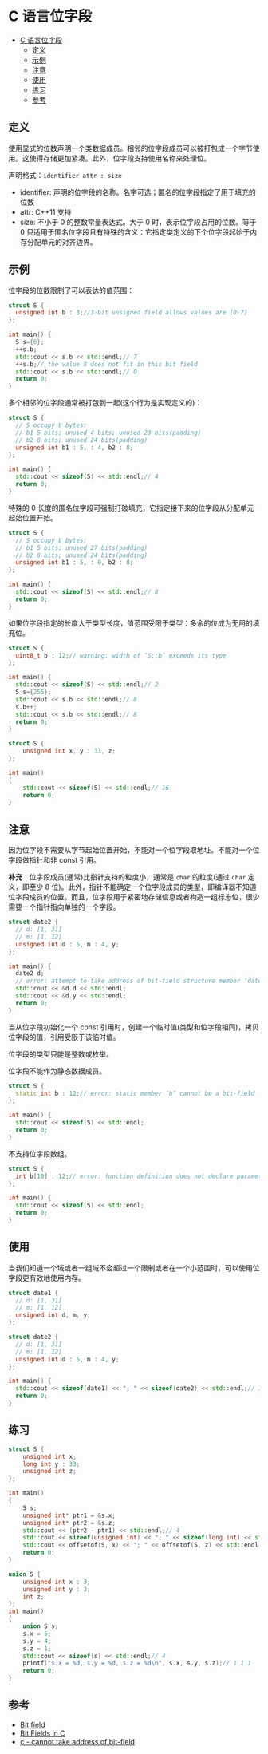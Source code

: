 # C 语言位字段

- [C 语言位字段](#c-语言位字段)
  - [定义](#定义)
  - [示例](#示例)
  - [注意](#注意)
  - [使用](#使用)
  - [练习](#练习)
  - [参考](#参考)

## 定义

使用显式的位数声明一个类数据成员。相邻的位字段成员可以被打包成一个字节使用。这使得存储更加紧凑。此外，位字段支持使用名称来处理位。

声明格式：`identifier attr : size`

- identifier: 声明的位字段的名称。名字可选；匿名的位字段指定了用于填充的位数
- attr: C++11 支持
- size: 不小于 0 的整数常量表达式。大于 0 时，表示位字段占用的位数。等于 0 只适用于匿名位字段且有特殊的含义：它指定类定义的下个位字段起始于内存分配单元的对齐边界。

## 示例

位字段的位数限制了可以表达的值范围：

```cpp
struct S {
  unsigned int b : 3;//3-bit unsigned field allows values are [0-7]
};

int main() {
  S s={6};
  ++s.b;
  std::cout << s.b << std::endl;// 7
  ++s.b;// the value 8 does not fit in this bit field
  std::cout << s.b << std::endl;// 0
  return 0;
}
```

多个相邻的位字段通常被打包到一起(这个行为是实现定义的)：

```cpp
struct S {
  // S occupy 8 bytes:
  // b1 5 bits; unused 4 bits; unused 23 bits(padding)
  // b2 8 bits; unused 24 bits(padding)
  unsigned int b1 : 5, : 4, b2 : 8;
};

int main() {
  std::cout << sizeof(S) << std::endl;// 4
  return 0;
}
```

特殊的 0 长度的匿名位字段可强制打破填充，它指定接下来的位字段从分配单元起始位置开始。

```cpp
struct S {
  // S occupy 8 bytes:
  // b1 5 bits; unused 27 bits(padding)
  // b2 8 bits; unused 24 bits(padding)
  unsigned int b1 : 5, : 0, b2 : 8;
};

int main() {
  std::cout << sizeof(S) << std::endl;// 8
  return 0;
}
```

如果位字段指定的长度大于类型长度，值范围受限于类型：多余的位成为无用的填充位。

```cpp
struct S {
  uint8_t b : 12;// warning: width of ‘S::b’ exceeds its type
};

int main() {
  std::cout << sizeof(S) << std::endl;// 2
  S s={255};
  std::cout << s.b << std::endl;// 8
  s.b++;
  std::cout << s.b << std::endl;// 8
  return 0;
}
```

```cpp
struct S {
    unsigned int x, y : 33, z;
};

int main()
{
    std::cout << sizeof(S) << std::endl;// 16
    return 0;
}
```

## 注意

因为位字段不需要从字节起始位置开始，不能对一个位字段取地址。不能对一个位字段做指针和非 const 引用。

**补充**：位字段成员(通常)比指针支持的粒度小，通常是 `char` 的粒度(通过 `char` 定义，即至少 8 位)。此外，指针不能确定一个位字段成员的类型，即编译器不知道位字段成员的位置。而且，位字段用于紧密地存储信息或者构造一组标志位，很少需要一个指针指向单独的一个字段。

```cpp
struct date2 {
  // d: [1, 31]
  // m: [1, 12]
  unsigned int d : 5, m : 4, y;
};

int main() {
  date2 d;
  // error: attempt to take address of bit-field structure member ‘date2::d’
  std::cout << &d.d << std::endl;
  std::cout << &d.y << std::endl;
  return 0;
}
```

当从位字段初始化一个 const 引用时，创建一个临时值(类型和位字段相同)，拷贝位字段的值，引用受限于该临时值。

位字段的类型只能是整数或枚举。

位字段不能作为静态数据成员。

```cpp
struct S {
  static int b : 12;// error: static member ‘b’ cannot be a bit-field
};

int main() {
  std::cout << sizeof(S) << std::endl;
  return 0;
}
```

不支持位字段数组。

```cpp
struct S {
  int b[10] : 12;// error: function definition does not declare parameters
};

int main() {
  std::cout << sizeof(S) << std::endl;
  return 0;
}
```

## 使用

当我们知道一个域或者一组域不会超过一个限制或者在一个小范围时，可以使用位字段更有效地使用内存。

```cpp
struct date1 {
  // d: [1, 31]
  // m: [1, 12]
  unsigned int d, m, y;
};

struct date2 {
  // d: [1, 31]
  // m: [1, 12]
  unsigned int d : 5, m : 4, y;
};

int main() {
  std::cout << sizeof(date1) << "; " << sizeof(date2) << std::endl;// 12; 8
  return 0;
}
```

## 练习

```cpp
struct S {
    unsigned int x;
    long int y : 33;
    unsigned int z;
};

int main()
{
    S s;
    unsigned int* ptr1 = &s.x;
    unsigned int* ptr2 = &s.z;
    std::cout << (ptr2 - ptr1) << std::endl;// 4
    std::cout << sizeof(unsigned int) << "; " << sizeof(long int) << std::endl;// 4; 8
    std::cout << offsetof(S, x) << "; " << offsetof(S, z) << std::endl;// 0; 16
    return 0;
}
```

```cpp
union S {
    unsigned int x : 3;
    unsigned int y : 3;
    int z;
};
int main()
{
    union S s;
    s.x = 5;
    s.y = 4;
    s.z = 1;
    std::cout << sizeof(s) << std::endl;// 4
    printf("s.x = %d, s.y = %d, s.z = %d\n", s.x, s.y, s.z);// 1 1 1
    return 0;
}
```

## 参考

- [Bit field](https://en.cppreference.com/w/cpp/language/bit_field)
- [Bit Fields in C](https://www.geeksforgeeks.org/bit-fields-c/)
- [c - cannot take address of bit-field](https://stackoverflow.com/questions/13547352/c-cannot-take-address-of-bit-field)
